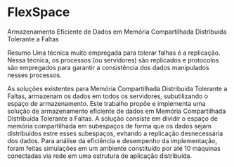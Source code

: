 FlexSpace
=========
Armazenamento Eficiente de Dados em Memória Compartilhada Distribuída Tolerante a Faltas

Resumo
  Uma técnica muito empregada para tolerar falhas é a replicação. Nessa técnica, os processos (ou servidores) são replicados e protocolos são empregados para garantir a consistência dos dados manipulados nesses processos.
  
  As soluções existentes para Memória Compartilhada Distribuída Tolerante a Faltas, armazenam os dados em todos os servidores, subutilizando o espaço de armazenamento. Este trabalho propõe e implementa uma solução de armazenamento eficiente de dados em Memória Compartilhada Distribuída Tolerante a Faltas. A solução consiste em dividir o espaço de memória compartilhada em subespaços de forma que os dados sejam distribuídos estre esses subespaços, evitando a replicação desnecessária dos dados. Para análise da eficiência e desempenho da implementação, foram feitas simulações em um ambiente constituído por até 10 máquinas conectadas via rede em uma estrutura de aplicação distribuída.
